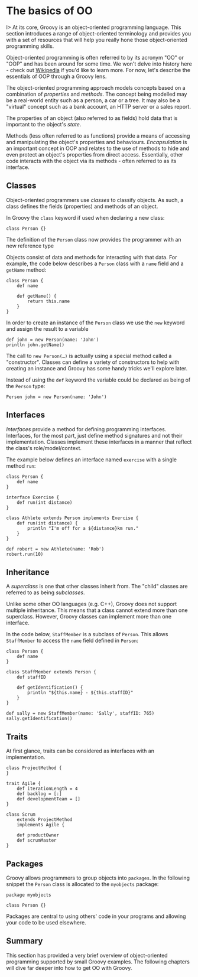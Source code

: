 # The basics of OO

I> At its core, Groovy is an object-oriented programming language. 
            This section introduces a range of object-oriented terminology and 
            provides you with a set of resources that will help you really hone
            those object-oriented programming skills.

Object-oriented programming is often referred to by its acronym "OO" or "OOP" and has been around for some time. We won't delve into history here - check out [Wikipedia](http://en.wikipedia.org/wiki/Object-oriented_programming) if you'd like to learn more. For now, let's describe the essentials of OOP through a Groovy lens.

The object-oriented programming approach models concepts based on a combination of *properties* and *methods*. The concept being modelled may be a real-world entity such as a person, a car or a tree. It may also be a "virtual" concept such as a bank account, an HTTP server or a sales report.

The properties of an object (also referred to as fields) hold data that is important to the object's *state*. 

Methods (less often referred to as functions) provide a means of accessing and manipulating the object's properties and behaviours. *Encapsulation* is an important concept in OOP and relates to the use of methods to hide and even protect an object's properties from direct access. Essentially, other code interacts with the object via its methods - often referred to as its interface. 

## Classes
Object-oriented programmers use *classes* to classify objects. As such, a class defines the fields (properties) and methods of an object.

In Groovy the `class` keyword if used when declaring a new class:


	class Person {}

The definition of the `Person` class now provides the programmer with an new reference type

Objects consist of data and methods for interacting with that data. For example, the code below describes a `Person` class with a `name` field and a `getName` method:


	class Person {
	    def name
	    
	    def getName() {
	        return this.name
	    }
	}


In order to create an instance of the `Person` class we use the `new` keyword and assign the result to a variable

	def john = new Person(name: 'John')
	println john.getName()

The call to `new Person(…)` is actually using a special method called a "constructor". Classes can define a variety of constructors to help with creating an instance and Groovy has some handy tricks we'll explore later.

Instead of using the `def` keyword the variable could be declared as being of the `Person` type:


	Person john = new Person(name: 'John')


## Interfaces
*Interfaces* provide a method for defining programming interfaces. Interfaces, for the most part, just define method signatures and not their implementation. Classes implement these interfaces in a manner that reflect the class's role/model/context.

The example below defines an interface named `exercise` with a single method `run`:

	class Person {
	    def name
	}
	
	interface Exercise {
	    def run(int distance)
	}
	
	class Athlete extends Person implements Exercise {
	    def run(int distance) {
	        println "I'm off for a ${distance}km run."
	    }
	}
	
	def robert = new Athlete(name: 'Rob')
	robert.run(10)


## Inheritance
A *superclass* is one that other classes inherit from. The "child" classes are referred to as being *subclasses*. 

Unlike some other OO languages (e.g. C++), Groovy does not support multiple inheritance. This means that a class cannot extend more than one superclass. However, Groovy classes can implement more than one interface.

In the code below, `StaffMember` is a subclass of `Person`. This allows `StaffMember` to access the `name` field defined in `Person`:

	class Person {
	    def name
	}
	
	class StaffMember extends Person {
	    def staffID
	    
	    def getIdentification() {
	        println "${this.name} - ${this.staffID}"
	    }
	}

	def sally = new StaffMember(name: 'Sally', staffID: 765)
	sally.getIdentification()


## Traits

At first glance, traits can be considered as interfaces with an implementation.

	class ProjectMethod {
	}
	
	trait Agile {
	    def iterationLength = 4
	    def backlog = [:]
	    def developmentTeam = [] 
	}
	
	class Scrum
	    extends ProjectMethod 
	    implements Agile {
	
	    def productOwner
	    def scrumMaster
	}


## Packages
Groovy allows programmers to group objects into `packages`. In the following snippet the `Person` class is allocated to the `myobjects` package:


	package myobjects

	class Person {}

Packages are central to using others' code in your programs and allowing your code to be used elsewhere.

## Summary
This section has provided a very brief overview of object-oriented programming supported by small Groovy examples. The following chapters will dive far deeper into how to get OO with Groovy.

